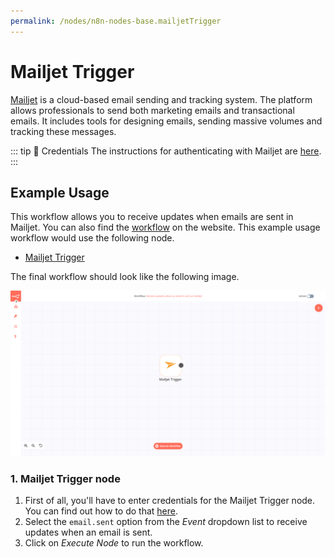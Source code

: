 ```yaml
---
permalink: /nodes/n8n-nodes-base.mailjetTrigger
---
```


# Mailjet Trigger

[Mailjet](https://www.mailjet.com/) is a cloud-based email sending and tracking system. The platform allows professionals to send both marketing emails and transactional emails. It includes tools for designing emails, sending massive volumes and tracking these messages.

::: tip 🔑 Credentials
The instructions for authenticating with Mailjet are [here](../../../credentials/Mailjet/README.md).
:::


## Example Usage

This workflow allows you to receive updates when emails are sent in Mailjet. You can also find the [workflow](https://n8n.io/workflows/521) on the website. This example usage workflow would use the following node.
- [Mailjet Trigger]()

The final workflow should look like the following image.

![A workflow with the Mailjet Trigger node](./workflow.png)


### 1. Mailjet Trigger node

1. First of all, you'll have to enter credentials for the Mailjet Trigger node. You can find out how to do that [here](../../../credentials/Mailjet/README.md).
2. Select the `email.sent` option from the *Event* dropdown list to receive updates when an email is sent.
3. Click on *Execute Node* to run the workflow.
